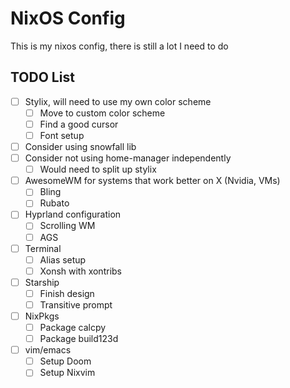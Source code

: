 # NixOS Config
This is my nixos config, there is still a lot I need to do 


## TODO List 
- [ ] Stylix, will need to use my own color scheme 
    - [ ] Move to custom color scheme 
    - [ ] Find a good cursor 
    - [ ] Font setup 
- [ ] Consider using snowfall lib
- [ ] Consider not using home-manager independently 
    - [ ] Would need to split up stylix 
- [ ] AwesomeWM for systems that work better on X (Nvidia, VMs)
    - [ ] Bling 
    - [ ] Rubato
- [ ] Hyprland configuration 
    - [ ] Scrolling WM 
    - [ ] AGS 
- [ ] Terminal 
    - [ ] Alias setup 
    - [ ] Xonsh with xontribs 
- [ ] Starship 
    - [ ] Finish design 
    - [ ] Transitive prompt
- [ ] NixPkgs 
    - [ ] Package calcpy 
    - [ ] Package build123d 
- [ ] vim/emacs
    - [ ] Setup Doom 
    - [ ] Setup Nixvim 